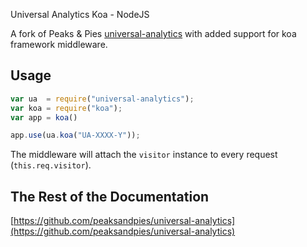 Universal Analytics Koa - NodeJS

A fork of Peaks & Pies [universal-analytics](https://github.com/peaksandpies/universal-analytics) with added support for koa framework middleware.

## Usage
```javascript
var ua  = require("universal-analytics");
var koa = require("koa");
var app = koa()

app.use(ua.koa("UA-XXXX-Y"));
```

The middleware will attach the `visitor` instance to every request (`this.req.visitor`).

## The Rest of the Documentation

[https://github.com/peaksandpies/universal-analytics](https://github.com/peaksandpies/universal-analytics)

